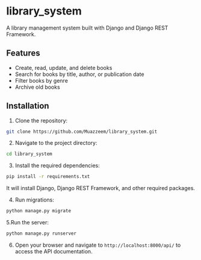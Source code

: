 # library_system

A library management system built with Django and Django REST Framework.

## Features

- Create, read, update, and delete books
- Search for books by title, author, or publication date
- Filter books by genre
- Archive old books

## Installation

1. Clone the repository:

```bash
git clone https://github.com/Muazzeem/library_system.git
```

2. Navigate to the project directory:

```bash
cd library_system
```

3. Install the required dependencies:

```bash
pip install -r requirements.txt
```
It will install Django, Django REST Framework, and other required packages.

4. Run migrations:

```bash
python manage.py migrate
```

5.Run the server:

```bash
python manage.py runserver
```

6. Open your browser and navigate to `http://localhost:8000/api/` to access the API documentation.
